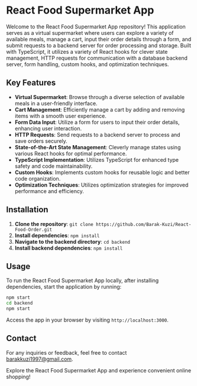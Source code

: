 # React Food Supermarket App

Welcome to the React Food Supermarket App repository! 
This application serves as a virtual supermarket where users can explore a variety of available meals, manage a cart, input their order details through a form, and submit requests to a backend server for order processing and storage. Built with TypeScript, it utilizes a variety of React hooks for clever state management, HTTP requests for communication with a database backend server, form handling, custom hooks, and optimization techniques.

## Key Features

- **Virtual Supermarket**: Browse through a diverse selection of available meals in a user-friendly interface.
- **Cart Management**: Efficiently manage a cart by adding and removing items with a smooth user experience.
- **Form Data Input**: Utilize a form for users to input their order details, enhancing user interaction.
- **HTTP Requests**: Send requests to a backend server to process and save orders securely.
- **State-of-the-Art State Management**: Cleverly manage states using various React hooks for optimal performance.
- **TypeScript Implementation**: Utilizes TypeScript for enhanced type safety and code maintainability.
- **Custom Hooks**: Implements custom hooks for reusable logic and better code organization.
- **Optimization Techniques**: Utilizes optimization strategies for improved performance and efficiency.

## Installation

1. **Clone the repository**: `git clone https://github.com/Barak-Kuzi/React-Food-Order.git`
2. **Install dependencies**: `npm install`
3. **Navigate to the backend directory**: `cd backend`
4. **Install backend dependencies**: `npm install`

## Usage

To run the React Food Supermarket App locally, after installing dependencies, start the application by running:

```bash
npm start
cd backend
npm start
```

Access the app in your browser by visiting `http://localhost:3000`.

## Contact

For any inquiries or feedback, feel free to contact [barakkuzi1997@gmail.com](mailto:barakkuzi1997@gmail.com).

Explore the React Food Supermarket App and experience convenient online shopping!
